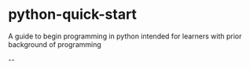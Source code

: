 # python-quick-start
A guide to begin programming in python intended for
learners with prior background of programming

--
